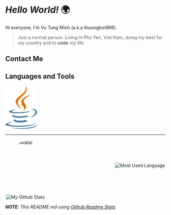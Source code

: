 # ***Hello World!*** 🌍

Hi everyone, I'm Vu Tung Minh (a.k.a thuongton999).

> Just a normal person. Living in Phu Yen, Viet Nam, doing my best for my country and to **code** my life.

## Contact Me


## Languages and Tools

![Java](Assets/icons/programming-languages/java.svg)

---

<div style=
    "display: flex;
    flex-wrap: wrap;
    justify-content: center;
    align-items: center;">
    <div
        style=
            "width: 500px;
            display: flex;
            margin-bottom: 10px;
            align-items: center;
            overflow: hidden;">
        <img
            src="https://scontent.fdad1-2.fna.fbcdn.net/v/t1.6435-9/244985228_406839947714733_8282911881895817668_n.jpg?_nc_cat=105&ccb=1-5&_nc_sid=09cbfe&_nc_ohc=j2sEtech6hsAX9yT0oy&_nc_ht=scontent.fdad1-2.fna&oh=9e7dcedf1e438473318545f2676576a0&oe=619A16E5"
            alt="My Avatar"
            style="width: 10rem;
                height: 10rem;
                object-fit: cover;
                margin-right: 10px;
                overflow: hidden;
                border-radius: 100%;
                border: 1.5px solid mintcream;
                flex-shrink: 0;">
        </img>
        <div 
            style=
                "display: flex;
                justify-content: flex-end;
                flex: 1;">
            <img 
                src="https://github-readme-stats.vercel.app/api/top-langs/?username=thuongton999&langs_count=10&theme=dracula"
                alt="Most Used Language">
            </img>
        </div>
    </div>
    <img 
        src="https://github-readme-stats.vercel.app/api?username=thuongton999&show_icons=true&theme=dracula&count_private=true"
        alt="My Github Stats"
        width="500px">
    </img>
</div>


***NOTE**: This README.md using [Github Readme Stats](https://github.com/anuraghazra/github-readme-stats)*